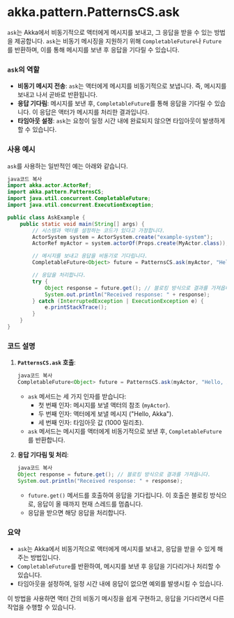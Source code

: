 # akka.pattern.PatternsCS.ask

`ask`는 Akka에서 비동기적으로 액터에게 메시지를 보내고, 그 응답을 받을 수 있는 방법을 제공합니다. `ask`는 비동기 메시징을 지원하기 위해 `CompletableFuture`나 `Future`를 반환하며, 이를 통해 메시지를 보낸 후 응답을 기다릴 수 있습니다.

### `ask`의 역할

- **비동기 메시지 전송**: `ask`는 액터에게 메시지를 비동기적으로 보냅니다. 즉, 메시지를 보내고 나서 곧바로 반환됩니다.
- **응답 기다림**: 메시지를 보낸 후, `CompletableFuture`를 통해 응답을 기다릴 수 있습니다. 이 응답은 액터가 메시지를 처리한 결과입니다.
- **타임아웃 설정**: `ask`는 요청이 일정 시간 내에 완료되지 않으면 타임아웃이 발생하게 할 수 있습니다.

### 사용 예시

`ask`를 사용하는 일반적인 예는 아래와 같습니다.

```java
java코드 복사
import akka.actor.ActorRef;
import akka.pattern.PatternsCS;
import java.util.concurrent.CompletableFuture;
import java.util.concurrent.ExecutionException;

public class AskExample {
    public static void main(String[] args) {
        // 시스템과 액터를 설정하는 코드가 있다고 가정합니다.
        ActorSystem system = ActorSystem.create("example-system");
        ActorRef myActor = system.actorOf(Props.create(MyActor.class));

        // 메시지를 보내고 응답을 비동기로 기다립니다.
        CompletableFuture<Object> future = PatternsCS.ask(myActor, "Hello, Akka", 1000).toCompletableFuture();

        // 응답을 처리합니다.
        try {
            Object response = future.get(); // 블로킹 방식으로 결과를 가져옵니다.
            System.out.println("Received response: " + response);
        } catch (InterruptedException | ExecutionException e) {
            e.printStackTrace();
        }
    }
}

```

### 코드 설명

1. **`PatternsCS.ask` 호출**:
    
    ```java
    java코드 복사
    CompletableFuture<Object> future = PatternsCS.ask(myActor, "Hello, Akka", 1000).toCompletableFuture();
    
    ```
    
    - `ask` 메서드는 세 가지 인자를 받습니다:
        - 첫 번째 인자: 메시지를 보낼 액터의 참조 (`myActor`).
        - 두 번째 인자: 액터에게 보낼 메시지 ("Hello, Akka").
        - 세 번째 인자: 타임아웃 값 (1000 밀리초).
    - `ask` 메서드는 메시지를 액터에게 비동기적으로 보낸 후, `CompletableFuture`를 반환합니다.
2. **응답 기다림 및 처리**:
    
    ```java
    java코드 복사
    Object response = future.get(); // 블로킹 방식으로 결과를 가져옵니다.
    System.out.println("Received response: " + response);
    
    ```
    
    - `future.get()` 메서드를 호출하여 응답을 기다립니다. 이 호출은 블로킹 방식으로, 응답이 올 때까지 현재 스레드를 멈춥니다.
    - 응답을 받으면 해당 응답을 처리합니다.

### 요약

- `ask`는 Akka에서 비동기적으로 액터에게 메시지를 보내고, 응답을 받을 수 있게 해주는 방법입니다.
- `CompletableFuture`를 반환하여, 메시지를 보낸 후 응답을 기다리거나 처리할 수 있습니다.
- 타임아웃을 설정하여, 일정 시간 내에 응답이 없으면 예외를 발생시킬 수 있습니다.

이 방법을 사용하면 액터 간의 비동기 메시징을 쉽게 구현하고, 응답을 기다리면서 다른 작업을 수행할 수 있습니다.